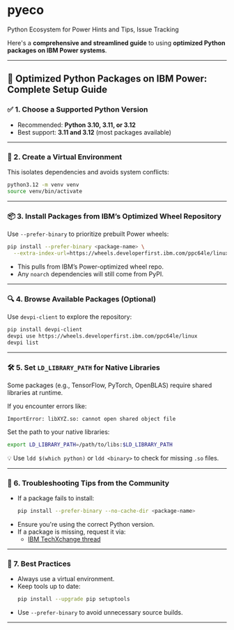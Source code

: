 # pyeco
Python Ecosystem for Power Hints and Tips, Issue Tracking

Here's a **comprehensive and streamlined guide** to using **optimized Python packages on IBM Power systems**.

---

## 🚀 Optimized Python Packages on IBM Power: Complete Setup Guide

### ✅ 1. **Choose a Supported Python Version**
- Recommended: **Python 3.10, 3.11, or 3.12**
- Best support: **3.11 and 3.12** (most packages available)

---

### 🧪 2. **Create a Virtual Environment**
This isolates dependencies and avoids system conflicts:
```bash
python3.12 -m venv venv
source venv/bin/activate
```

---

### 📦 3. **Install Packages from IBM’s Optimized Wheel Repository**
Use `--prefer-binary` to prioritize prebuilt Power wheels:
```bash
pip install --prefer-binary <package-name> \
  --extra-index-url=https://wheels.developerfirst.ibm.com/ppc64le/linux
```

- This pulls from IBM’s Power-optimized wheel repo.
- Any `noarch` dependencies will still come from PyPI.

---

### 🔍 4. **Browse Available Packages (Optional)**
Use `devpi-client` to explore the repository:
```bash
pip install devpi-client
devpi use https://wheels.developerfirst.ibm.com/ppc64le/linux
devpi list
```

---

### 🛠️ 5. **Set `LD_LIBRARY_PATH` for Native Libraries**
Some packages (e.g., TensorFlow, PyTorch, OpenBLAS) require shared libraries at runtime.

If you encounter errors like:
```
ImportError: libXYZ.so: cannot open shared object file
```
Set the path to your native libraries:
```bash
export LD_LIBRARY_PATH=/path/to/libs:$LD_LIBRARY_PATH
```

💡 Use `ldd $(which python)` or `ldd <binary>` to check for missing `.so` files.

---

### 🧰 6. **Troubleshooting Tips from the Community**
- If a package fails to install:
  ```bash
  pip install --prefer-binary --no-cache-dir <package-name>
  ```
- Ensure you're using the correct Python version.
- If a package is missing, request it via:
  - [IBM TechXchange thread](https://community.ibm.com/community/user/discussion/unleash-the-power-of-ai-with-optimized-python-packages-for-ibm-power)

---

### 🧼 7. **Best Practices**
- Always use a virtual environment.
- Keep tools up to date:
  ```bash
  pip install --upgrade pip setuptools
  ```
- Use `--prefer-binary` to avoid unnecessary source builds.

---
